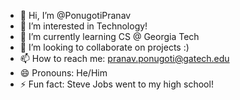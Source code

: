 - 👋 Hi, I’m @PonugotiPranav
- 👀 I’m interested in Technology!
- 🌱 I’m currently learning CS @ Georgia Tech
- 💞️ I’m looking to collaborate on projects :)
- 📫 How to reach me: pranav.ponugoti@gatech.edu
- 😄 Pronouns: He/Him
- ⚡ Fun fact: Steve Jobs went to my high school!

<!---
PonugotiPranav/PonugotiPranav is a ✨ special ✨ repository because its `README.md` (this file) appears on your GitHub profile.
You can click the Preview link to take a look at your changes.
--->
